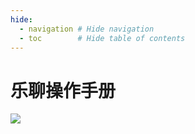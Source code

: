 ```yaml
---
hide:
  - navigation # Hide navigation
  - toc        # Hide table of contents
---
```


# 乐聊操作手册


![](http://ipic-typora-samzong.oss-cn-qingdao.aliyuncs.com//uPic/zpVEpx.png)